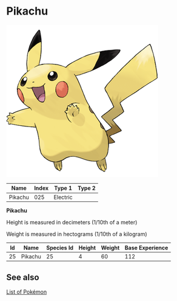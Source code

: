 # Pikachu


![Pikachu](images/025.png)

| **Name** | **Index** | **Type 1** | **Type 2** |
|----|----|----|----|
| Pikachu | 025 | Electric  |  |

**Pikachu** 


Height is measured in decimeters (1/10th of a meter)

Weight is measured in hectograms (1/10th of a kilogram)

| **Id** | **Name** | **Species Id** | **Height** | **Weight** | **Base Experience** |
|--------|----------|----------------|------------|------------|---------------------|
| 25 | Pikachu | 25 | 4 | 60 | 112 |


## See also

[List of Pokémon](../pokemon.md)
